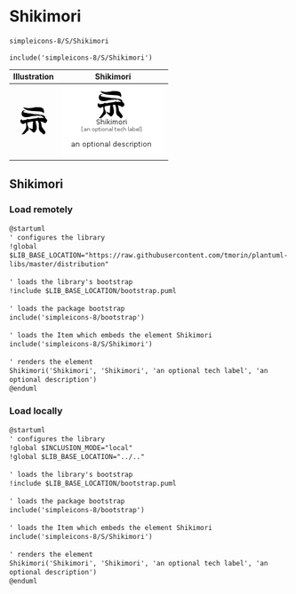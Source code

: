 # Shikimori


```text
simpleicons-8/S/Shikimori
```

```text
include('simpleicons-8/S/Shikimori')
```



| Illustration | Shikimori |
| :---: | :---: |
| ![illustration for Illustration](../../simpleicons-8/S/Shikimori.png) | ![illustration for Shikimori](../../simpleicons-8/S/Shikimori.Local.png) |




## Shikimori

### Load remotely
```plantuml
@startuml
' configures the library
!global $LIB_BASE_LOCATION="https://raw.githubusercontent.com/tmorin/plantuml-libs/master/distribution"

' loads the library's bootstrap
!include $LIB_BASE_LOCATION/bootstrap.puml

' loads the package bootstrap
include('simpleicons-8/bootstrap')

' loads the Item which embeds the element Shikimori
include('simpleicons-8/S/Shikimori')

' renders the element
Shikimori('Shikimori', 'Shikimori', 'an optional tech label', 'an optional description')
@enduml
```

### Load locally
```plantuml
@startuml
' configures the library
!global $INCLUSION_MODE="local"
!global $LIB_BASE_LOCATION="../.."

' loads the library's bootstrap
!include $LIB_BASE_LOCATION/bootstrap.puml

' loads the package bootstrap
include('simpleicons-8/bootstrap')

' loads the Item which embeds the element Shikimori
include('simpleicons-8/S/Shikimori')

' renders the element
Shikimori('Shikimori', 'Shikimori', 'an optional tech label', 'an optional description')
@enduml
```


